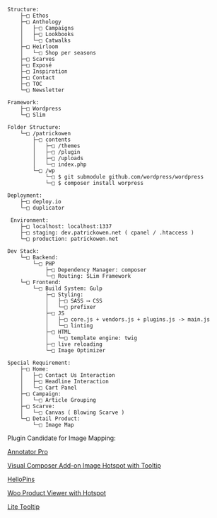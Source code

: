     Structure:
        ├─□ Ethos
        ├─□ Anthology
        │   ├─□ Campaigns
        │   ├─□ Lookbooks
        │   └─□ Catwalks
        ├─□ Heirloom
        │   └─□ Shop per seasons
        ├─□ Scarves
        ├─□ Exposé
        ├─□ Inspiration
        ├─□ Contact
        ├─□ TOC
        └─□ Newsletter

    Framework:
        ├─□ Wordpress
        └─□ Slim

    Folder Structure:
        └─□ /patrickowen
            ├─□ contents
            │   ├─□ /themes
            │   ├─□ /plugin 
            │   ├─□ /uploads 
            │   └─□ index.php
            └─□ /wp
                └─□ $ git submodule github.com/wordpress/wordpress
                └─□ $ composer install worpress

    Deployment:
        ├─□ deploy.io
        └─□ duplicator

     Environment:
        ├─□ localhost: localhost:1337
        ├─□ staging: dev.patrickowen.net ( cpanel / .htaccess )
        └─□ production: patrickowen.net

    Dev Stack:
        └─□ Backend:
            └─□ PHP
                ├─□ Dependency Manager: composer
                └─□ Routing: SLim Framework
        └─□ Frontend:
            └─□ Build System: Gulp
                ├─□ Styling:
                │   ├─□ SASS ⟶ CSS
                │   └─□ prefixer
                ├─□ JS
                │   ├─□ core.js + vendors.js + plugins.js -> main.js
                │   └─□ linting
                ├─□ HTML
                │   └─□ template engine: twig
                ├─□ live reloading
                └─□ Image Optimizer

    Special Requirement:
        ├─□ Home:
        │   ├─□ Contact Us Interaction
        │   ├─□ Headline Interaction
        │   └─□ Cart Panel
        ├─□ Campaign:
        │   └─□ Article Grouping
        ├─□ Scarve:
        │   └─□ Canvas ( Blowing Scarve )
        └─□ Detail Product:
            └─□ Image Map

Plugin Candidate for Image Mapping:

[Annotator Pro](http://codecanyon.net/item/annotator-pro-image-tooltips-zooming/9788132)

[Visual Composer Add-on Image Hotspot with Tooltip](http://codecanyon.net/item/annotator-pro-image-tooltips-zooming/9788132)

[HelloPins](http://codecanyon.net/item/hellopins/9563456)

[Woo Product Viewer with Hotspot](http://codecanyon.net/item/woo-product-viewer-with-hotspot/8204639)

[Lite Tooltip](http://codecanyon.net/item/lite-tooltip-responsive-wordpress-plugin/4165378)